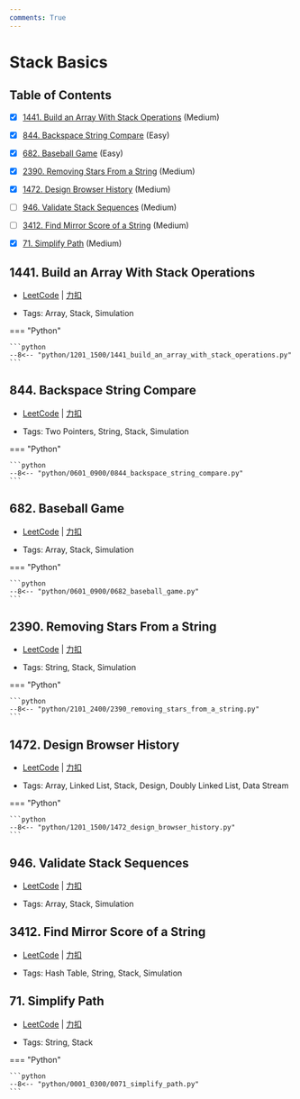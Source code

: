 ```yaml
---
comments: True
---
```


# Stack Basics

## Table of Contents

- [x] [1441. Build an Array With Stack Operations](#1441-build-an-array-with-stack-operations) (Medium)
- [x] [844. Backspace String Compare](#844-backspace-string-compare) (Easy)
- [x] [682. Baseball Game](#682-baseball-game) (Easy)
- [x] [2390. Removing Stars From a String](#2390-removing-stars-from-a-string) (Medium)
- [x] [1472. Design Browser History](#1472-design-browser-history) (Medium)
- [ ] [946. Validate Stack Sequences](#946-validate-stack-sequences) (Medium)
- [ ] [3412. Find Mirror Score of a String](#3412-find-mirror-score-of-a-string) (Medium)
- [x] [71. Simplify Path](#71-simplify-path) (Medium)


## 1441. Build an Array With Stack Operations

-    [LeetCode](https://leetcode.com/problems/build-an-array-with-stack-operations/) | [力扣](https://leetcode.cn/problems/build-an-array-with-stack-operations/)

-   Tags: Array, Stack, Simulation

=== "Python"

    ```python
    --8<-- "python/1201_1500/1441_build_an_array_with_stack_operations.py"
    ```



## 844. Backspace String Compare

-    [LeetCode](https://leetcode.com/problems/backspace-string-compare/) | [力扣](https://leetcode.cn/problems/backspace-string-compare/)

-   Tags: Two Pointers, String, Stack, Simulation

=== "Python"

    ```python
    --8<-- "python/0601_0900/0844_backspace_string_compare.py"
    ```



## 682. Baseball Game

-    [LeetCode](https://leetcode.com/problems/baseball-game/) | [力扣](https://leetcode.cn/problems/baseball-game/)

-   Tags: Array, Stack, Simulation

=== "Python"

    ```python
    --8<-- "python/0601_0900/0682_baseball_game.py"
    ```



## 2390. Removing Stars From a String

-    [LeetCode](https://leetcode.com/problems/removing-stars-from-a-string/) | [力扣](https://leetcode.cn/problems/removing-stars-from-a-string/)

-   Tags: String, Stack, Simulation

=== "Python"

    ```python
    --8<-- "python/2101_2400/2390_removing_stars_from_a_string.py"
    ```



## 1472. Design Browser History

-    [LeetCode](https://leetcode.com/problems/design-browser-history/) | [力扣](https://leetcode.cn/problems/design-browser-history/)

-   Tags: Array, Linked List, Stack, Design, Doubly Linked List, Data Stream

=== "Python"

    ```python
    --8<-- "python/1201_1500/1472_design_browser_history.py"
    ```



## 946. Validate Stack Sequences

-    [LeetCode](https://leetcode.com/problems/validate-stack-sequences/) | [力扣](https://leetcode.cn/problems/validate-stack-sequences/)

-   Tags: Array, Stack, Simulation



## 3412. Find Mirror Score of a String

-    [LeetCode](https://leetcode.com/problems/find-mirror-score-of-a-string/) | [力扣](https://leetcode.cn/problems/find-mirror-score-of-a-string/)

-   Tags: Hash Table, String, Stack, Simulation



## 71. Simplify Path

-    [LeetCode](https://leetcode.com/problems/simplify-path/) | [力扣](https://leetcode.cn/problems/simplify-path/)

-   Tags: String, Stack

=== "Python"

    ```python
    --8<-- "python/0001_0300/0071_simplify_path.py"
    ```



